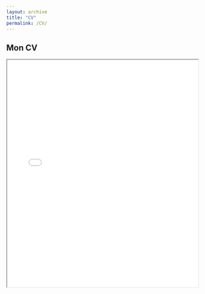 ```yaml
---
layout: archive
title: "CV"
permalink: /CV/
---
```


## Mon CV

<iframe src="{{ '/assets/pdf/CV_Michael_GARCIA.pdf' | relative_url }}" width="100%" height="600px"></iframe>


